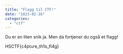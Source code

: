 ```yaml
---
title: "Flagg til CTF!"
date: "1023-02-16"
categories: 
  - "ctf"
---
```



Du er en liten snik ja.
Men da fortjener du også et flagg!

HSCTF{c4pture_th1s_fl4g}
